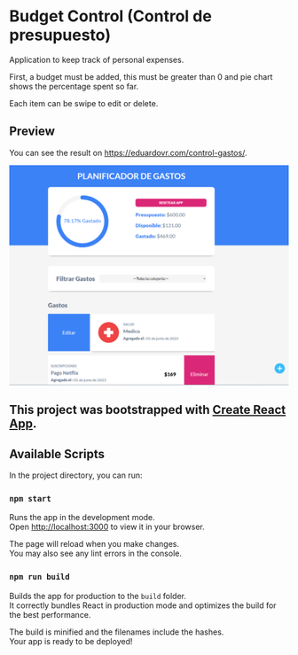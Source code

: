 # Budget Control (Control de presupuesto)

Application to keep track of personal expenses.

First, a budget must be added, this must be greater than 0 and pie chart shows the percentage spent so far.

Each item can be swipe to edit or delete.

## Preview 
You can see the result on https://eduardovr.com/control-gastos/.

![App Screen](./src/img/planificador_de_gastos.png)

## This project was bootstrapped with [Create React App](https://github.com/facebook/create-react-app).


## Available Scripts

In the project directory, you can run:

### `npm start`

Runs the app in the development mode.\
Open [http://localhost:3000](http://localhost:3000) to view it in your browser.

The page will reload when you make changes.\
You may also see any lint errors in the console.

### `npm run build`

Builds the app for production to the `build` folder.\
It correctly bundles React in production mode and optimizes the build for the best performance.

The build is minified and the filenames include the hashes.\
Your app is ready to be deployed!